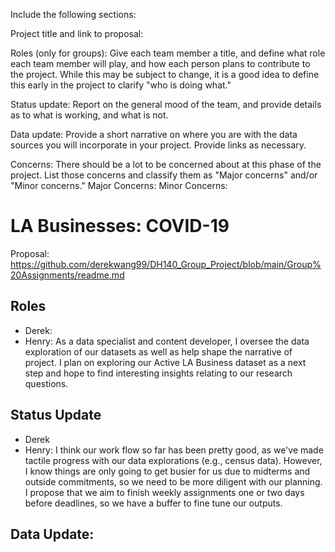 Include the following sections:

Project title and link to proposal:

Roles (only for groups): Give each team member a title, and define what role each team member will play, and how each person plans to contribute to the project. While this may be subject to change, it is a good idea to define this early in the project to clarify "who is doing what."

Status update: Report on the general mood of the team, and provide details as to what is working, and what is not.

Data update: Provide a short narrative on where you are with the data sources you will incorporate in your project. Provide links as necessary.

Concerns: There should be a lot to be concerned about at this phase of the project. List those concerns and classify them as "Major concerns" and/or "Minor concerns."
  Major Concerns:
  Minor Concerns:
  
 # LA Businesses: COVID-19
 Proposal: https://github.com/derekwang99/DH140_Group_Project/blob/main/Group%20Assignments/readme.md
 
 ## Roles
 * Derek: 
 * Henry: As a data specialist and content developer, I oversee the data exploration of our datasets as well as help shape the narrative of project. I plan on exploring our Active LA Business dataset as a next step and hope to find interesting insights relating to our research questions.
 
 ## Status Update
 * Derek
 * Henry: I think our work flow so far has been pretty good, as we've made tactile progress with our data explorations (e.g., census data). However, I know things are only going to get busier for us due to midterms and outside commitments, so we need to be more diligent with our planning. I propose that we aim to finish weekly assignments one or two days before deadlines, so we have a buffer to fine tune our outputs.
 
 ## Data Update:
